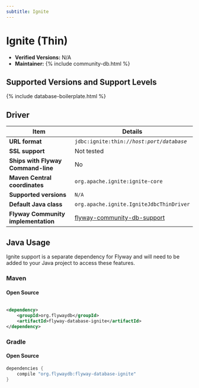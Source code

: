 ```yaml
---
subtitle: Ignite
---
```

# Ignite (Thin)
- **Verified Versions:** N/A
- **Maintainer:** {% include community-db.html %}

## Supported Versions and Support Levels

{% include database-boilerplate.html %}

## Driver

| Item                                | Details                                                                                                               |
| ----------------------------------- | --------------------------------------------------------------------------------------------------------------------- |
| **URL format**                      | <code>jdbc:ignite:thin://<i>host</i>:<i>port</i>/<i>database</i></code>                                               |
| **SSL support**                     | Not tested                                                                                                            |
| **Ships with Flyway Command-line**  | No                                                                                                                    |
| **Maven Central coordinates**       | `org.apache.ignite:ignite-core`                                                                                       |
| **Supported versions**              | `N/A`                                                                                                                 |
| **Default Java class**              | `org.apache.ignite.IgniteJdbcThinDriver`                                                                              |
| **Flyway Community implementation** | [flyway-community-db-support](https://github.com/flyway/flyway-community-db-support/tree/main/flyway-database-ignite) |


## Java Usage

Ignite support is a separate dependency for Flyway and will need to be added to your Java project to access these features.

### Maven

#### Open Source

```xml

<dependency>
    <groupId>org.flywaydb</groupId>
    <artifactId>flyway-database-ignite</artifactId>
</dependency>
```

### Gradle

#### Open Source

```groovy
dependencies {
    compile "org.flywaydb:flyway-database-ignite"
}
```